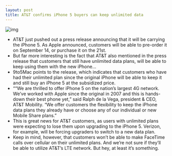 ```yaml
---
layout: post
title: AT&T confirms iPhone 5 buyers can keep unlimited data
---
```

![img](http://media.idownloadblog.com/wp-content/uploads/2012/02/att.jpg)
* AT&T just pushed out a press release announcing that it will be carrying the iPhone 5. As Apple announced, customers will be able to pre-order it on September 14, or purchase it on the 21st.
* But far more interesting is the fact that AT&T also mentioned in the press release that customers that still have unlimited data plans, will be able to keep using them with the new iPhone…
* 9to5Mac points to the release, which indicates that customers who have had their unlimited plan since the original iPhone will be able to keep it and still buy an iPhone 5 at the subsidized price.
* ““We are thrilled to offer iPhone 5 on the nation’s largest 4G network. We’ve worked with Apple since the original in 2007 and this is hands-down their best phone yet,” said Ralph de la Vega, president & CEO, AT&T Mobility. “We offer customers the flexibility to keep the iPhone data plans they already have or choose any of our individual or new Mobile Share plans.”
* This is great news for AT&T customers, as users with unlimited plans were expecting to lose them upon upgrading to the iPhone 5. Verizon, for example, will be forcing upgraders to switch to a new data plan.
* Keep in mind, however, that customers won’t be able to make FaceTime calls over cellular on their unlimited plans. And we’re not sure if they’ll be able to utilize AT&T’s LTE network. But hey, at least it’s something.


